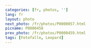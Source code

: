 ```yaml
---
categories: [fr, photos, '']
lang: fr
layout: photo
next_photo: /fr/photos/P0000057.html
picname: P0000458
prev_photo: /fr/photos/P0000459.html
tags: [Fotofalle, Leopard]
---
```

